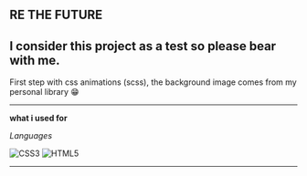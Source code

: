 **RE THE FUTURE**
---
 I consider this project as a test so please bear with me.
--- 

First step with css animations (scss), the background image comes from my personal library :grin:

---

**what i used for**

*Languages*

![CSS3](https://img.shields.io/badge/css3-%231572B6.svg?style=for-the-badge&logo=css3&logoColor=white)
![HTML5](https://img.shields.io/badge/html5-%23E34F26.svg?style=for-the-badge&logo=html5&logoColor=white)


---
 

